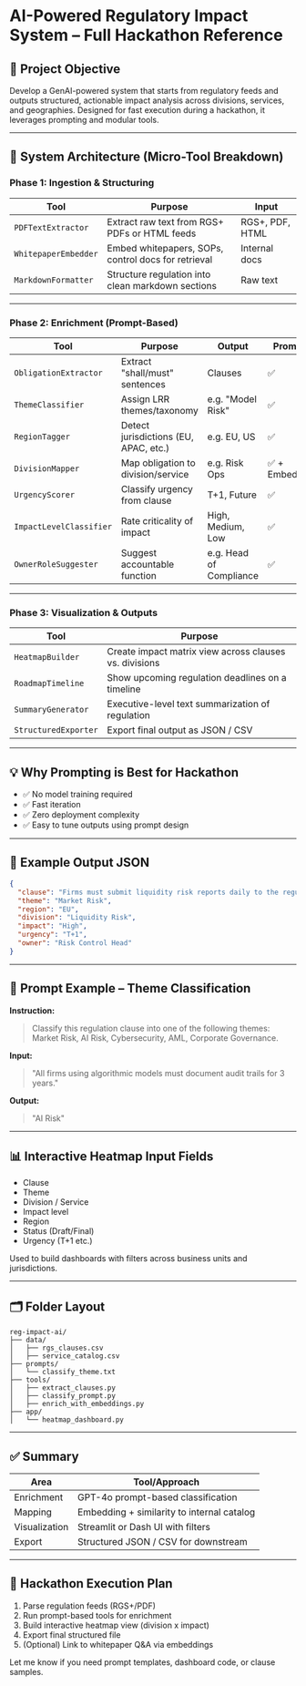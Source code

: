 # AI-Powered Regulatory Impact System – Full Hackathon Reference

## 🎯 Project Objective

Develop a GenAI-powered system that starts from regulatory feeds and outputs structured, actionable impact analysis across divisions, services, and geographies. Designed for fast execution during a hackathon, it leverages prompting and modular tools.

---

## 🧱 System Architecture (Micro-Tool Breakdown)

### Phase 1: Ingestion & Structuring

| Tool                 | Purpose                                             | Input           |
| -------------------- | --------------------------------------------------- | --------------- |
| `PDFTextExtractor`   | Extract raw text from RGS+ PDFs or HTML feeds       | RGS+, PDF, HTML |
| `WhitepaperEmbedder` | Embed whitepapers, SOPs, control docs for retrieval | Internal docs   |
| `MarkdownFormatter`  | Structure regulation into clean markdown sections   | Raw text        |

---

### Phase 2: Enrichment (Prompt-Based)

| Tool                    | Purpose                               | Output                  | Prompt?       |
| ----------------------- | ------------------------------------- | ----------------------- | ------------- |
| `ObligationExtractor`   | Extract "shall/must" sentences        | Clauses                 | ✅             |
| `ThemeClassifier`       | Assign LRR themes/taxonomy            | e.g. "Model Risk"       | ✅             |
| `RegionTagger`          | Detect jurisdictions (EU, APAC, etc.) | e.g. EU, US             | ✅             |
| `DivisionMapper`        | Map obligation to division/service    | e.g. Risk Ops           | ✅ + Embedding |
| `UrgencyScorer`         | Classify urgency from clause          | T+1, Future             | ✅             |
| `ImpactLevelClassifier` | Rate criticality of impact            | High, Medium, Low       | ✅             |
| `OwnerRoleSuggester`    | Suggest accountable function          | e.g. Head of Compliance | ✅             |

---

### Phase 3: Visualization & Outputs

| Tool                 | Purpose                                                |
| -------------------- | ------------------------------------------------------ |
| `HeatmapBuilder`     | Create impact matrix view across clauses vs. divisions |
| `RoadmapTimeline`    | Show upcoming regulation deadlines on a timeline       |
| `SummaryGenerator`   | Executive-level text summarization of regulation       |
| `StructuredExporter` | Export final output as JSON / CSV                      |

---

## 💡 Why Prompting is Best for Hackathon

* ✅ No model training required
* ✅ Fast iteration
* ✅ Zero deployment complexity
* ✅ Easy to tune outputs using prompt design

---

## 📌 Example Output JSON

```json
{
  "clause": "Firms must submit liquidity risk reports daily to the regulator.",
  "theme": "Market Risk",
  "region": "EU",
  "division": "Liquidity Risk",
  "impact": "High",
  "urgency": "T+1",
  "owner": "Risk Control Head"
}
```

---

## 🧠 Prompt Example – Theme Classification

**Instruction:**

> Classify this regulation clause into one of the following themes: Market Risk, AI Risk, Cybersecurity, AML, Corporate Governance.

**Input:**

> "All firms using algorithmic models must document audit trails for 3 years."

**Output:**

> "AI Risk"

---

## 📊 Interactive Heatmap Input Fields

* Clause
* Theme
* Division / Service
* Impact level
* Region
* Status (Draft/Final)
* Urgency (T+1 etc.)

Used to build dashboards with filters across business units and jurisdictions.

---

## 🗂️ Folder Layout

```
reg-impact-ai/
├── data/
│   ├── rgs_clauses.csv
│   ├── service_catalog.csv
├── prompts/
│   └── classify_theme.txt
├── tools/
│   ├── extract_clauses.py
│   ├── classify_prompt.py
│   ├── enrich_with_embeddings.py
├── app/
│   └── heatmap_dashboard.py
```

---

## ✅ Summary

| Area          | Tool/Approach                              |
| ------------- | ------------------------------------------ |
| Enrichment    | GPT-4o prompt-based classification         |
| Mapping       | Embedding + similarity to internal catalog |
| Visualization | Streamlit or Dash UI with filters          |
| Export        | Structured JSON / CSV for downstream       |

---

## 🚀 Hackathon Execution Plan

1. Parse regulation feeds (RGS+/PDF)
2. Run prompt-based tools for enrichment
3. Build interactive heatmap view (division x impact)
4. Export final structured file
5. (Optional) Link to whitepaper Q\&A via embeddings

Let me know if you need prompt templates, dashboard code, or clause samples.
